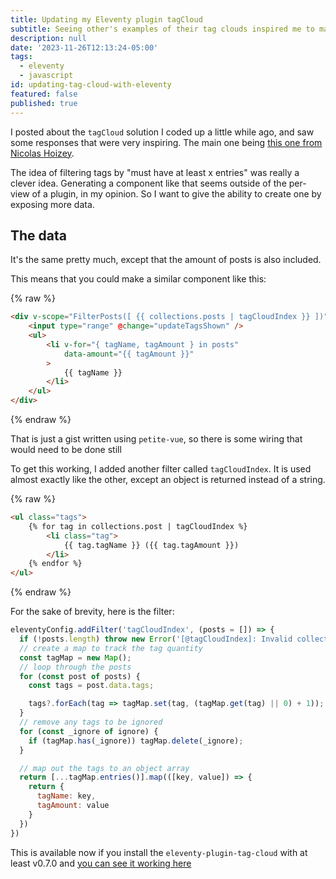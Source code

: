 ```yaml
---
title: Updating my Eleventy plugin tagCloud
subtitle: Seeing other's examples of their tag clouds inspired me to make a new addition
description: null
date: '2023-11-26T12:13:24-05:00'
tags:
  - eleventy
  - javascript
id: updating-tag-cloud-with-eleventy
featured: false
published: true
---
```

I posted about the `tagCloud` solution I coded up a little while ago, and saw some responses that were very inspiring. The main one being [this one from Nicolas Hoizey](https://nicolas-hoizey.photo/tags/).

The idea of filtering tags by "must have at least x entries" was really a clever idea. Generating a component like that seems outside of the per-view of a plugin, in my opinion. So I want to give the ability to create one by exposing more data.

## The data

It's the same pretty much, except that the amount of posts is also included.

This means that you could make a similar component like this:

{% raw %}
```html
<div v-scope="FilterPosts([ {{ collections.posts | tagCloudIndex }} ])">
    <input type="range" @change="updateTagsShown" />
    <ul>
        <li v-for="{ tagName, tagAmount } in posts"
            data-amount="{{ tagAmount }}"
        >
            {{ tagName }}
        </li>
    </ul>
</div>
```
{% endraw %}

That is just a gist written using `petite-vue`, so there is some wiring that would need to be done still

To get this working, I added another filter called `tagCloudIndex`. It is used almost exactly like the other, except an object is returned instead of a string.

{% raw %}
```html
<ul class="tags">
    {% for tag in collections.post | tagCloudIndex %}
        <li class="tag">
            {{ tag.tagName }} ({{ tag.tagAmount }})
        </li>
    {% endfor %}
</ul>
```
{% endraw %}

For the sake of brevity, here is the filter:

```js
eleventyConfig.addFilter('tagCloudIndex', (posts = []) => {
  if (!posts.length) throw new Error('[@tagCloudIndex]: Invalid collection passed, no items');
  // create a map to track the tag quantity
  const tagMap = new Map();
  // loop through the posts
  for (const post of posts) {
    const tags = post.data.tags;

    tags?.forEach(tag => tagMap.set(tag, (tagMap.get(tag) || 0) + 1));
  }
  // remove any tags to be ignored
  for (const _ignore of ignore) {
    if (tagMap.has(_ignore)) tagMap.delete(_ignore);
  }

  // map out the tags to an object array
  return [...tagMap.entries()].map(([key, value]) => {
    return {
      tagName: key,
      tagAmount: value
    }
  })
})
```

This is available now if you install the `eleventy-plugin-tag-cloud` with at least v0.7.0 and [you can see it working here](/tags/)